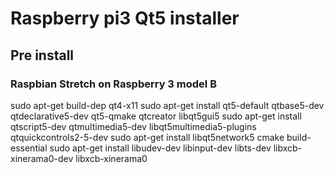 # Raspberry pi3 Qt5 installer

## Pre install
### Raspbian Stretch on Raspberry 3 model B


sudo apt-get build-dep qt4-x11
sudo apt-get install qt5-default qtbase5-dev qtdeclarative5-dev qt5-qmake qtcreator libqt5gui5 
sudo apt-get install qtscript5-dev qtmultimedia5-dev libqt5multimedia5-plugins qtquickcontrols2-5-dev 
sudo apt-get install libqt5network5 cmake build-essential
sudo apt-get install libudev-dev libinput-dev libts-dev libxcb-xinerama0-dev libxcb-xinerama0

